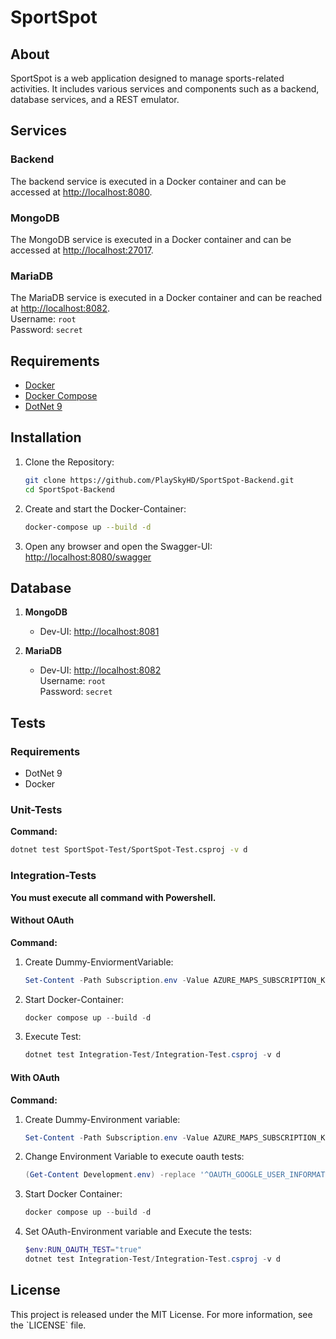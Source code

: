 # SportSpot

## About

SportSpot is a web application designed to manage sports-related activities. It includes various services and components such as a backend, database services, and a REST emulator.

## Services

### Backend

The backend service is executed in a Docker container and can be accessed at [http://localhost:8080](http://localhost:8080).

### MongoDB

The MongoDB service is executed in a Docker container and can be accessed at [http://localhost:27017](http://localhost:27017).

### MariaDB

The MariaDB service is executed in a Docker container and can be reached at [http://localhost:8082](http://localhost:8082).  
Username: `root`  
Password: `secret`

## Requirements

- [Docker](https://www.docker.com/get-started)
- [Docker Compose](https://docs.docker.com/compose/install/)
- [DotNet 9](https://dotnet.microsoft.com/en-us/download/dotnet)

## Installation

1. Clone the Repository:

   ```bash
   git clone https://github.com/PlaySkyHD/SportSpot-Backend.git
   cd SportSpot-Backend
   ```

2. Create and start the Docker-Container:

   ```bash
   docker-compose up --build -d
   ```

3. Open any browser and open the Swagger-UI:  
   [http://localhost:8080/swagger](http://localhost:8080/swagger)

## Database

1. **MongoDB**

   - Dev-UI: [http://localhost:8081](http://localhost:8081)

2. **MariaDB**
   - Dev-UI: [http://localhost:8082](http://localhost:8082)  
     Username: `root`  
     Password: `secret`

## Tests

### Requirements

- DotNet 9
- Docker

### Unit-Tests

**Command:**

```bash
dotnet test SportSpot-Test/SportSpot-Test.csproj -v d
```

### Integration-Tests

**You must execute all command with Powershell.**

#### Without OAuth

**Command:**

1. Create Dummy-EnviormentVariable:
   ```powershell
   Set-Content -Path Subscription.env -Value AZURE_MAPS_SUBSCRIPTION_KEY=Dummy
   ```
2. Start Docker-Container:
   ```powershell
   docker compose up --build -d
   ```
3. Execute Test:
   ```powershell
   dotnet test Integration-Test/Integration-Test.csproj -v d
   ```

#### With OAuth

**Command:**

1. Create Dummy-Environment variable:
   ```powershell
   Set-Content -Path Subscription.env -Value AZURE_MAPS_SUBSCRIPTION_KEY=Dummy
   ```
1. Change Environment Variable to execute oauth tests:
   ```powershell
   (Get-Content Development.env) -replace '^OAUTH_GOOGLE_USER_INFORMATION_ENDPOINT=.*', 'OAUTH_GOOGLE_USER_INFORMATION_ENDPOINT=http://restemulator:8083/oauth' | Set-Content Development.env
   ```
1. Start Docker Container:
   ```powershell
   docker compose up --build -d
   ```
1. Set OAuth-Environment variable and Execute the tests:
   ```powershell
   $env:RUN_OAUTH_TEST="true"
   dotnet test Integration-Test/Integration-Test.csproj -v d
   ```

## License

This project is released under the MIT License. For more information, see the \`LICENSE` file.
